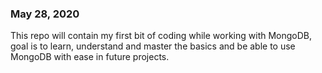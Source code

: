 <h3>May 28, 2020</h3>
This repo will contain my first bit of coding while working with MongoDB, goal is to learn, understand and master the basics and be able to use MongoDB with ease in future projects.